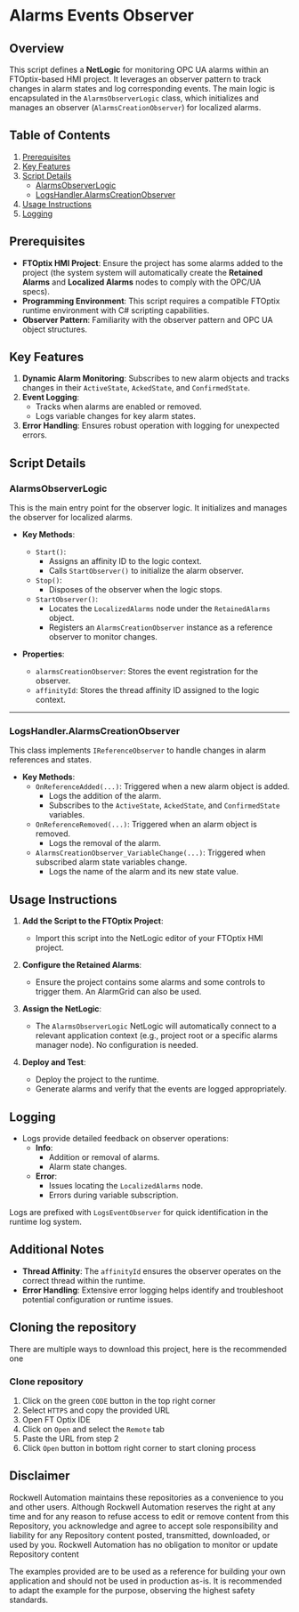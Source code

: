 # Alarms Events Observer

## Overview

This script defines a **NetLogic** for monitoring OPC UA alarms within an FTOptix-based HMI project. It leverages an observer pattern to track changes in alarm states and log corresponding events. The main logic is encapsulated in the `AlarmsObserverLogic` class, which initializes and manages an observer (`AlarmsCreationObserver`) for localized alarms.

## Table of Contents

1. [Prerequisites](#prerequisites)
2. [Key Features](#key-features)
3. [Script Details](#script-details)
    - [AlarmsObserverLogic](#alarmsobserverlogic)
    - [LogsHandler.AlarmsCreationObserver](#logs-handleralarmscreationobserver)
4. [Usage Instructions](#usage-instructions)
5. [Logging](#logging)

## Prerequisites

- **FTOptix HMI Project**: Ensure the project has some alarms added to the project (the system system will automatically create the **Retained Alarms** and **Localized Alarms** nodes to comply with the OPC/UA specs).
- **Programming Environment**: This script requires a compatible FTOptix runtime environment with C# scripting capabilities.
- **Observer Pattern**: Familiarity with the observer pattern and OPC UA object structures.

## Key Features

1. **Dynamic Alarm Monitoring**: Subscribes to new alarm objects and tracks changes in their `ActiveState`, `AckedState`, and `ConfirmedState`.
2. **Event Logging**:
    - Tracks when alarms are enabled or removed.
    - Logs variable changes for key alarm states.
3. **Error Handling**: Ensures robust operation with logging for unexpected errors.


## Script Details

### **AlarmsObserverLogic**

This is the main entry point for the observer logic. It initializes and manages the observer for localized alarms.

- **Key Methods**:
  - `Start()`:
    - Assigns an affinity ID to the logic context.
    - Calls `StartObserver()` to initialize the alarm observer.
  - `Stop()`:
    - Disposes of the observer when the logic stops.
  - `StartObserver()`:
    - Locates the `LocalizedAlarms` node under the `RetainedAlarms` object.
    - Registers an `AlarmsCreationObserver` instance as a reference observer to monitor changes.

- **Properties**:
  - `alarmsCreationObserver`: Stores the event registration for the observer.
  - `affinityId`: Stores the thread affinity ID assigned to the logic context.

---

### **LogsHandler.AlarmsCreationObserver**

This class implements `IReferenceObserver` to handle changes in alarm references and states.

- **Key Methods**:
  - `OnReferenceAdded(...)`: Triggered when a new alarm object is added.  
    - Logs the addition of the alarm.
    - Subscribes to the `ActiveState`, `AckedState`, and `ConfirmedState` variables.
  - `OnReferenceRemoved(...)`: Triggered when an alarm object is removed.  
    - Logs the removal of the alarm.
  - `AlarmsCreationObserver_VariableChange(...)`: Triggered when subscribed alarm state variables change.  
    - Logs the name of the alarm and its new state value.

## Usage Instructions

1. **Add the Script to the FTOptix Project**:
    - Import this script into the NetLogic editor of your FTOptix HMI project.

2. **Configure the Retained Alarms**:
    - Ensure the project contains some alarms and some controls to trigger them. An AlarmGrid can also be used.

3. **Assign the NetLogic**:
    - The `AlarmsObserverLogic` NetLogic will automatically connect to a relevant application context (e.g., project root or a specific alarms manager node). No configuration is needed.

4. **Deploy and Test**:
    - Deploy the project to the runtime.
    - Generate alarms and verify that the events are logged appropriately.

## Logging

- Logs provide detailed feedback on observer operations:
  - **Info**:
    - Addition or removal of alarms.
    - Alarm state changes.
  - **Error**:
    - Issues locating the `LocalizedAlarms` node.
    - Errors during variable subscription.

Logs are prefixed with `LogsEventObserver` for quick identification in the runtime log system.

## Additional Notes

- **Thread Affinity**: The `affinityId` ensures the observer operates on the correct thread within the runtime.
- **Error Handling**: Extensive error logging helps identify and troubleshoot potential configuration or runtime issues.

## Cloning the repository

There are multiple ways to download this project, here is the recommended one

### Clone repository

1. Click on the green `CODE` button in the top right corner
2. Select `HTTPS` and copy the provided URL
3. Open FT Optix IDE
4. Click on `Open` and select the `Remote` tab
5. Paste the URL from step 2
6. Click `Open` button in bottom right corner to start cloning process

## Disclaimer

Rockwell Automation maintains these repositories as a convenience to you and other users. Although Rockwell Automation reserves the right at any time and for any reason to refuse access to edit or remove content from this Repository, you acknowledge and agree to accept sole responsibility and liability for any Repository content posted, transmitted, downloaded, or used by you. Rockwell Automation has no obligation to monitor or update Repository content

The examples provided are to be used as a reference for building your own application and should not be used in production as-is. It is recommended to adapt the example for the purpose, observing the highest safety standards.
